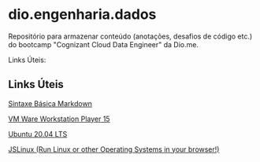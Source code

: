 # dio.engenharia.dados
Repositório para armazenar conteúdo (anotações, desafios de código etc.) do bootcamp "Cognizant Cloud Data Engineer" da Dio.me.

Links Úteis:

## Links Úteis

[Sintaxe Básica Markdown](https://www.markdownguide.org/)

[VM Ware Workstation Player 15](https://www.vmware.com/go/getplayer-win/)

[Ubuntu 20.04 LTS](https://ubuntu.itsbrasil.net/ubuntu-releases/20.04/)

[JSLinux (Run Linux or other Operating Systems in your browser!)](https://bellard.org/jslinux/)



